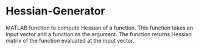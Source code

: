 # Hessian-Generator
MATLAB function to compute Hessian of a function.
This function takes an input vector and a function as the argument.
The function returns Hessian matrix of the function evaluated at the input vector.

